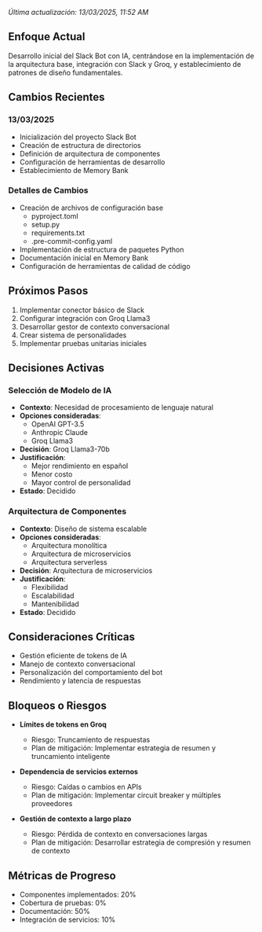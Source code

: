 *Última actualización: 13/03/2025, 11:52 AM*

## Enfoque Actual
Desarrollo inicial del Slack Bot con IA, centrándose en la implementación de la arquitectura base, integración con Slack y Groq, y establecimiento de patrones de diseño fundamentales.

## Cambios Recientes
### 13/03/2025
- Inicialización del proyecto Slack Bot
- Creación de estructura de directorios
- Definición de arquitectura de componentes
- Configuración de herramientas de desarrollo
- Establecimiento de Memory Bank

### Detalles de Cambios
- Creación de archivos de configuración base
  * pyproject.toml
  * setup.py
  * requirements.txt
  * .pre-commit-config.yaml
- Implementación de estructura de paquetes Python
- Documentación inicial en Memory Bank
- Configuración de herramientas de calidad de código

## Próximos Pasos
1. Implementar conector básico de Slack
2. Configurar integración con Groq Llama3
3. Desarrollar gestor de contexto conversacional
4. Crear sistema de personalidades
5. Implementar pruebas unitarias iniciales

## Decisiones Activas
### Selección de Modelo de IA
- **Contexto**: Necesidad de procesamiento de lenguaje natural
- **Opciones consideradas**:
  * OpenAI GPT-3.5
  * Anthropic Claude
  * Groq Llama3
- **Decisión**: Groq Llama3-70b
- **Justificación**: 
  * Mejor rendimiento en español
  * Menor costo
  * Mayor control de personalidad
- **Estado**: Decidido

### Arquitectura de Componentes
- **Contexto**: Diseño de sistema escalable
- **Opciones consideradas**:
  * Arquitectura monolítica
  * Arquitectura de microservicios
  * Arquitectura serverless
- **Decisión**: Arquitectura de microservicios
- **Justificación**:
  * Flexibilidad
  * Escalabilidad
  * Mantenibilidad
- **Estado**: Decidido

## Consideraciones Críticas
- Gestión eficiente de tokens de IA
- Manejo de contexto conversacional
- Personalización del comportamiento del bot
- Rendimiento y latencia de respuestas

## Bloqueos o Riesgos
- **Límites de tokens en Groq**
  * Riesgo: Truncamiento de respuestas
  * Plan de mitigación: Implementar estrategia de resumen y truncamiento inteligente

- **Dependencia de servicios externos**
  * Riesgo: Caídas o cambios en APIs
  * Plan de mitigación: Implementar circuit breaker y múltiples proveedores

- **Gestión de contexto a largo plazo**
  * Riesgo: Pérdida de contexto en conversaciones largas
  * Plan de mitigación: Desarrollar estrategia de compresión y resumen de contexto

## Métricas de Progreso
- Componentes implementados: 20%
- Cobertura de pruebas: 0%
- Documentación: 50%
- Integración de servicios: 10%
